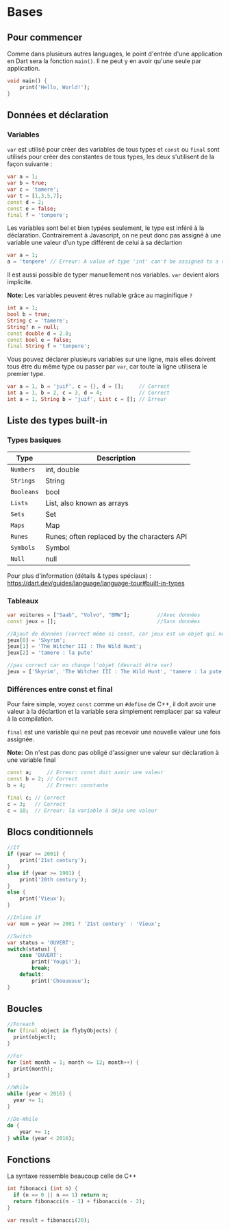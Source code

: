 # Bases

## Pour commencer

Comme dans plusieurs autres languages, le point d'entrée d'une application en Dart sera la fonction `main()`. Il ne peut y en avoir qu'une seule par application.

```dart
void main() {
    print('Hello, World!');
}
```

## Données et déclaration

### Variables

`var` est utilisé pour créer des variables de tous types et `const` ou `final` sont utilisés pour créer des constantes de tous types, les deux s'utilisent de la façon suivante :

```dart
var a = 1;
var b = true;
var c = 'tamere';
var t = [1,3,5,7];
const d = 2;
const e = false;
final f = 'tonpere';
```

Les variables sont bel et bien typées seulement, le type est inféré à la déclaration. Contrairement à Javascript, on ne peut donc pas assigné à une variable une valeur d'un type différent de celui à sa déclartion

```dart
var a = 1;
a = 'tonpere' // Erreur: A value of type 'int' can't be assigned to a variable of type 'String'.
```

Il est aussi possible de typer manuellement nos variables. `var` devient alors implicite.

**Note:** Les variables peuvent êtres nullable grâce au maginifique `?`

```dart
int a = 1;
bool b = true;
String c = 'tamere';
String? n = null;
const double d = 2.0;
const bool e = false;
final String f = 'tonpere';
```

Vous pouvez déclarer plusieurs variables sur une ligne, mais elles doivent tous être du même type ou passer par `var`, car toute la ligne utilisera le premier type.

```dart
var a = 1, b = 'juif', c = {}, d = [];     // Correct
int a = 1, b = 2, c = 3, d = 4;            // Correct
int a = 1, String b = 'juif', List c = []; // Erreur
```

## Liste des types built-in

### Types basiques

| Type       | Description                                 |
| ---------- | ------------------------------------------- |
| `Numbers`  | int, double                                 |
| `Strings`  | String                                      |
| `Booleans` | bool                                        |
| `Lists`    | List, also known as arrays                  |
| `Sets`     | Set                                         |
| `Maps`     | Map                                         |
| `Runes`    | Runes; often replaced by the characters API |
| `Symbols`  | Symbol                                      |
| `Null`     | null                                        |

Pour plus d'information (détails & types spéciaux) : https://dart.dev/guides/language/language-tour#built-in-types

### Tableaux

```dart
var voitures = ["Saab", "Volvo", "BMW"];         //Avec données
const jeux = [];                                 //Sans données

//Ajout de données (correct même si const, car jeux est un objet qui ne change pas)
jeux[0] = 'Skyrim';
jeux[1] = 'The Witcher III : The Wild Hunt';
jeux[2] = 'tamere : la pute'

//pas correct car on change l'objet (devrait être var)
jeux = ['Skyrim', 'The Witcher III : The Wild Hunt', 'tamere : la pute'];
```

### Différences entre const et final

Pour faire simple, voyez `const` comme un `#define` de C++, il doit avoir une valeur à la déclartion et la variable sera simplement remplacer par sa valeur à la compilation.

`final` est une variable qui ne peut pas recevoir une nouvelle valeur une fois assignée.

**Note:** On n'est pas donc pas obligé d'assigner une valeur sur déclaration à une variable final

```dart
const a;     // Erreur: const doit avoir une valeur
const b = 2; // Correct
b = 4;       // Erreur: constante

final c; // Correct
c = 3;   // Correct
c = 10;  // Erreur: la variable à déja une valeur

```

## Blocs conditionnels

```dart
//If
if (year >= 2001) {
    print('21st century');
}
else if (year >= 1901) {
    print('20th century');
}
else {
    print('Vieux');
}

//Inline if
var nom = year >= 2001 ? '21st century' : 'Vieux';

//Switch
var status = 'OUVERT';
switch(status) {
    case 'OUVERT':
        print('Youpi!');
        break;
    default:
        print('Chouuuuuu');
}
```

## Boucles

```dart
//Foreach
for (final object in flybyObjects) {
  print(object);
}

//For
for (int month = 1; month <= 12; month++) {
  print(month);
}

//While
while (year < 2016) {
  year += 1;
}

//Do-While
do {
    year += 1;
} while (year < 2016);
```

## Fonctions

La syntaxe ressemble beaucoup celle de C++

```dart
int fibonacci (int n) {
  if (n == 0 || n == 1) return n;
  return fibonacci(n - 1) + fibonacci(n - 2);
}

var result = fibonacci(20);
```

